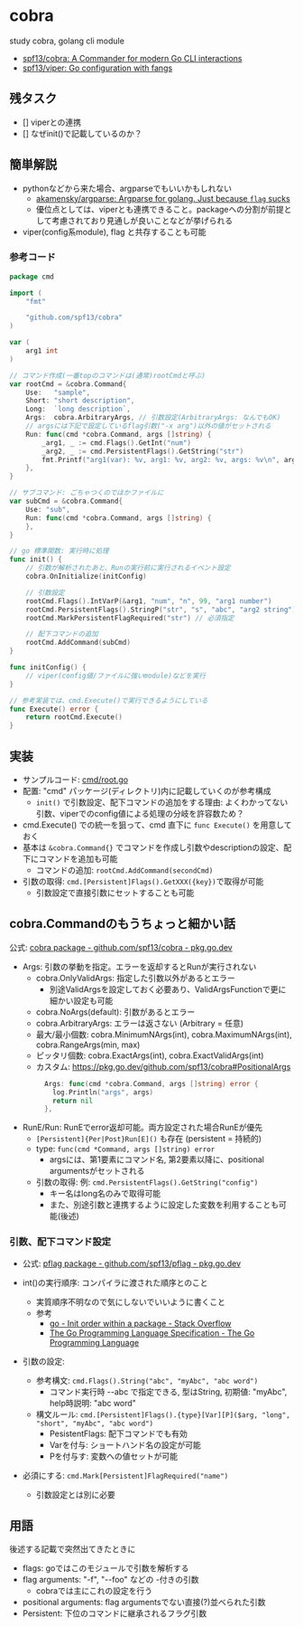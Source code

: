# cobra

study cobra, golang cli module

- [spf13/cobra: A Commander for modern Go CLI interactions](https://github.com/spf13/cobra)
- [spf13/viper: Go configuration with fangs](https://github.com/spf13/viper)

## 残タスク

- [] viperとの連携
- [] なぜinit()で記載しているのか？

## 簡単解説

- pythonなどから来た場合、argparseでもいいかもしれない
  - [akamensky/argparse: Argparse for golang. Just because `flag` sucks](https://github.com/akamensky/argparse)
  - 優位点としては、viperとも連携できること。packageへの分割が前提として考慮されており見通しが良いことなどが挙げられる
- viper(config系module), flag と共存することも可能

### 参考コード

```go
package cmd

import (
	"fmt"

	"github.com/spf13/cobra"
)

var (
	arg1 int
)

// コマンド作成(一番topのコマンドは(通常)rootCmdと呼ぶ)
var rootCmd = &cobra.Command{
	Use:   "sample",
	Short: "short description",
	Long:  `long description`,
	Args:  cobra.ArbitraryArgs, // 引数設定(ArbitraryArgs: なんでもOK)
	// argsには下記で設定しているflag引数("-x arg")以外の値がセットされる
	Run: func(cmd *cobra.Command, args []string) {
		_arg1, _ := cmd.Flags().GetInt("num")
		_arg2, _ := cmd.PersistentFlags().GetString("str")
		fmt.Printf("arg1(var): %v, arg1: %v, arg2: %v, args: %v\n", arg1, _arg1, _arg2, args)
	},
}

// サブコマンド: ごちゃつくのでほかファイルに
var subCmd = &cobra.Command{
	Use: "sub",
	Run: func(cmd *cobra.Command, args []string) {
	},
}

// go 標準関数: 実行時に処理
func init() {
	// 引数が解析されたあと、Runの実行前に実行されるイベント設定
	cobra.OnInitialize(initConfig)

	// 引数設定
	rootCmd.Flags().IntVarP(&arg1, "num", "n", 99, "arg1 number")
	rootCmd.PersistentFlags().StringP("str", "s", "abc", "arg2 string")
	rootCmd.MarkPersistentFlagRequired("str") // 必須指定

	// 配下コマンドの追加
	rootCmd.AddCommand(subCmd)
}

func initConfig() {
	// viper(config値/ファイルに強いmodule)などを実行
}

// 参考実装では、cmd.Execute()で実行できるようにしている
func Execute() error {
	return rootCmd.Execute()
}
```


## 実装

- サンプルコード: [cmd/root.go](./cmd/root.go)
- 配置: "cmd" パッケージ(ディレクトリ)内に記載していくのが参考構成
  - `init()` で引数設定、配下コマンドの追加をする理由: よくわかってない 引数、viperでのconfig値による処理の分岐を許容数ため？
- cmd.Execute() での統一を狙って、cmd 直下に `func Execute()` を用意しておく
- 基本は `&cobra.Command{}` でコマンドを作成し引数やdescriptionの設定、配下にコマンドを追加も可能
  - コマンドの追加: `rootCmd.AddCommand(secondCmd)`
- 引数の取得: `cmd.[Persistent]Flags().GetXXX({key})`で取得が可能
  - 引数設定で直接引数にセットすることも可能

## cobra.Commandのもうちょっと細かい話

公式: [cobra package \- github\.com/spf13/cobra \- pkg\.go\.dev](https://pkg.go.dev/github.com/spf13/cobra#Command)

- Args: 引数の挙動を指定。エラーを返却するとRunが実行されない
  - cobra.OnlyValidArgs: 指定した引数以外があるとエラー
    - 別途ValidArgsを設定しておく必要あり、ValidArgsFunctionで更に細かい設定も可能
  - cobra.NoArgs(default): 引数があるとエラー
  - cobra.ArbitraryArgs: エラーは返さない (Arbitrary = 任意)
  - 最大/最小個数: cobra.MinimumNArgs(int), cobra.MaximumNArgs(int), cobra.RangeArgs(min, max)
  - ピッタリ個数: cobra.ExactArgs(int), cobra.ExactValidArgs(int)
  - カスタム: https://pkg.go.dev/github.com/spf13/cobra#PositionalArgs
    ```go
      Args: func(cmd *cobra.Command, args []string) error {
        log.Println("args", args)
        return nil
      },
    ```
- RunE/Run: RunEでerror返却可能。両方設定された場合RunEが優先
  - `[Persistent]{Per|Post}Run[E]()` も存在 (persistent = 持続的)
  - type: `func(cmd *Command, args []string) error`
    - argsには、第1要素にコマンド名, 第2要素以降に、positional argumentsがセットされる
  - 引数の取得: 例: `cmd.PersistentFlags().GetString("config")`
    - キー名はlong名のみで取得可能
    - また、別途引数と連携するように設定した変数を利用することも可能(後述)

### 引数、配下コマンド設定

- 公式: [pflag package \- github\.com/spf13/pflag \- pkg\.go\.dev](https://pkg.go.dev/github.com/spf13/pflag#FlagSet)

- int()の実行順序: コンパイラに渡された順序とのこと
  - 実質順序不明なので気にしないでいいように書くこと
  - 参考
    - [go \- Init order within a package \- Stack Overflow](https://stackoverflow.com/questions/32829538/init-order-within-a-package)
    - [The Go Programming Language Specification \- The Go Programming Language](https://go.dev/ref/spec#Package_initialization)
- 引数の設定:
  - 参考構文: `cmd.Flags().String("abc", "myAbc", "abc word")`
    - コマンド実行時 --abc で指定できる,  型はString, 初期値: "myAbc", help時説明: "abc word"
  - 構文ルール: `cmd.[Persistent]Flags().{type}[Var][P]($arg, "long", "short", "myAbc", "abc word")`
    - PesistentFlags: 配下コマンドでも有効
    - Varを付与: ショートハンド名の設定が可能
    - Pを付与す: 変数への値セットが可能
- 必須にする: `cmd.Mark[Persistent]FlagRequired("name")`
  - 引数設定とは別に必要

## 用語

後述する記載で突然出てきたときに

- flags: goではこのモジュールで引数を解析する
- flag arguments: "-f", "--foo" などの -付きの引数
  - cobraでは主にこれの設定を行う
- positional arguments: flag argumentsでない直接(?)並べられた引数
- Persistent: 下位のコマンドに継承されるフラグ引数
